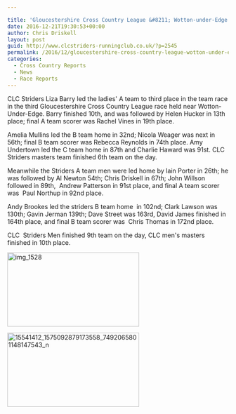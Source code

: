 ```yaml
---

title: 'Gloucestershire Cross Country League &#8211; Wotton-under-Edge &#8211; 17/12/2016'
date: 2016-12-21T19:30:53+00:00
author: Chris Driskell
layout: post
guid: http://www.clcstriders-runningclub.co.uk/?p=2545
permalink: /2016/12/gloucestershire-cross-country-league-wotton-under-edge-17122016/
categories:
  - Cross Country Reports
  - News
  - Race Reports
---
```

CLC Striders Liza Barry led the ladies' A team to third place in the team race in the third Gloucestershire Cross Country League race held near Wotton-Under-Edge. Barry finished 10th, and was followed by Helen Hucker in 13th place; final A team scorer was Rachel Vines in 19th place.

Amelia Mullins led the B team home in 32nd; Nicola Weager was next in 56th; final B team scorer was Rebecca Reynolds in 74th place. Amy Undertown led the C team home in 87th and Charlie Haward was 91st. CLC Striders masters team finished 6th team on the day.

Meanwhile the Striders A team men were led home by Iain Porter in 26th; he was followed by Al Newton 54th; Chris Driskell in 67th; John Willson followed in 89th,  Andrew Patterson in 91st place, and final A team scorer was  Paul Northup in 92nd place.

Andy Brookes led the striders B team home  in 102nd; Clark Lawson was 130th; Gavin Jerman 139th; Dave Street was 163rd, David James finished in 164th place, and final B team scorer was  Chris Thomas in 172nd place.

CLC  Striders Men finished 9th team on the day, CLC men's masters finished in 10th place.

[<img class="alignnone size-medium wp-image-2546" src="http://www.clcstriders-runningclub.co.uk/wplive/wp-content/uploads/2016/12/IMG_1528-300x169.jpg" alt="img_1528" width="300" height="169" srcset="http://www.clcstriders-runningclub.co.uk/wplive/wp-content/uploads/2016/12/IMG_1528-300x169.jpg 300w, http://www.clcstriders-runningclub.co.uk/wplive/wp-content/uploads/2016/12/IMG_1528.jpg 720w" sizes="(max-width: 300px) 100vw, 300px" />](http://www.clcstriders-runningclub.co.uk/wplive/wp-content/uploads/2016/12/IMG_1528.jpg)

[<img class="alignnone size-medium wp-image-2547" src="http://www.clcstriders-runningclub.co.uk/wplive/wp-content/uploads/2016/12/15541412_1575092879173558_7492065801148147543_n-300x169.jpg" alt="15541412_1575092879173558_7492065801148147543_n" width="300" height="169" srcset="http://www.clcstriders-runningclub.co.uk/wplive/wp-content/uploads/2016/12/15541412_1575092879173558_7492065801148147543_n-300x169.jpg 300w, http://www.clcstriders-runningclub.co.uk/wplive/wp-content/uploads/2016/12/15541412_1575092879173558_7492065801148147543_n-768x432.jpg 768w, http://www.clcstriders-runningclub.co.uk/wplive/wp-content/uploads/2016/12/15541412_1575092879173558_7492065801148147543_n.jpg 960w" sizes="(max-width: 300px) 100vw, 300px" />](http://www.clcstriders-runningclub.co.uk/wplive/wp-content/uploads/2016/12/15541412_1575092879173558_7492065801148147543_n.jpg)